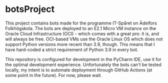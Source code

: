 # botsProject
This project contains bots made for the programme IT-Spåret on Ädelfors Folkhögskola.
The bots are deployed to an E2.1 Micro VM instance on the Oracle Cloud Infrastructure (OCI) - which comes with a great pro: it is, and will always be free.
OCI-based VMs use the Oracle Linux OS which does not support Python versions more recent than 3.9, though.
This means that I have hard-coded a strict requirement of Python 3.9 in every bot.

This repository is configured for development in the PyCharm IDE, use it for the optimal development experience.
Unfortunately the bots can't be tested locally, my intent is to automate deployment through GitHub Actions (at some point in the future).
For now, please wait.
